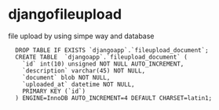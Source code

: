 # djangofileupload
file upload by using simpe way and database

      DROP TABLE IF EXISTS `djangoapp`.`fileupload_document`;
      CREATE TABLE  `djangoapp`.`fileupload_document` (
        `id` int(10) unsigned NOT NULL AUTO_INCREMENT,
        `description` varchar(45) NOT NULL,
        `document` blob NOT NULL,
        `uploaded_at` datetime NOT NULL,
        PRIMARY KEY (`id`)
      ) ENGINE=InnoDB AUTO_INCREMENT=4 DEFAULT CHARSET=latin1;
